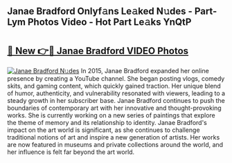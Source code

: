 ## Janae Bradford Onlyf𝚊ns Le𝚊ked N𝚞des - Part-Lym Photos Video - Hot Part Le𝚊ks YnQtP

# <h2><a href="http://ab54032.deff.icu/?id=Janae+Bradford">🔗 New 👉🔴 Janae Bradford VIDEO Photos</a></h2>

[![Janae Bradford N𝚞des](https://i.imgur.com/rIISA9y.gif)](http://ab54032.deff.icu/?id=Janae+Bradford)
In 2015, Janae Bradford expanded her online presence by creating a YouTube channel. She began posting vlogs, comedy skits, and gaming content, which quickly gained traction. Her unique blend of humor, authenticity, and vulnerability resonated with viewers, leading to a steady growth in her subscriber base. Janae Bradford continues to push the boundaries of contemporary art with her innovative and thought-provoking works. She is currently working on a new series of paintings that explore the theme of memory and its relationship to identity. Janae Bradford's impact on the art world is significant, as she continues to challenge traditional notions of art and inspire a new generation of artists. Her works are now featured in museums and private collections around the world, and her influence is felt far beyond the art world.
